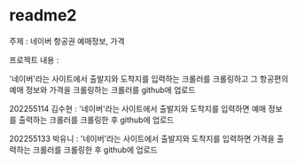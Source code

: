 # readme2
주제 : 네이버 항공권 예매정보, 가격

프로젝트 내용 : 

'네이버'라는 사이트에서 출발지와 도착지를 입력하는 크롤러를 크롤링하고 그 항공편의 예매 정보와 가격을 크롤링하는 크롤러를 github에 업로드

202255114 김수현 : '네이버'라는 사이트에서 출발지와 도착지를 입력하면 예매 정보를 출력하는 크롤러를 크롤링한 후 github에 업로드

202255133 박유니 : '네이버'라는 사이트에서 출발지와 도착지를 입력하면 가격을 출력하는 크롤러를 크롤링한 후 github에 업로드

